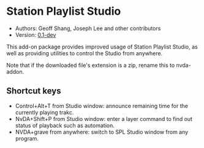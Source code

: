 # Station Playlist Studio #

* Authors: Geoff Shang, Joseph Lee and other contributors
* Version: [0.1-dev][1]

This add-on package provides improved usage of Station Playlist Studio, as well as providing utilities to control the Studio from anywhere.

Note that if the downloaded file's extension is a zip, rename this to nvda-addon.

## Shortcut keys ##

* Control+Alt+T from Studio window: announce remaining time for the currently playing trakc.
* NvDA+Shift+P from Studio window: enter a layer command to find out status of playback such as automation.
* NVDA+grave from anywhere: switch to SPL Studio window from any program.

[1]: http://addons.nvda-project.org/files/get.php?file=spl-dev